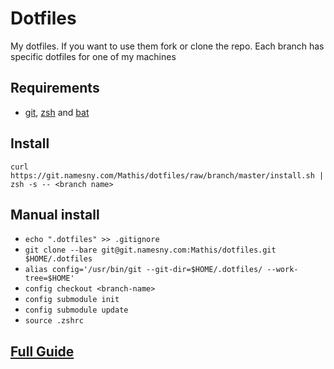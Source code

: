 # Dotfiles

My dotfiles. If you want to use them fork or clone the repo. Each branch has specific dotfiles for one of my machines

## Requirements

* [git](https://git-scm.com/), [zsh](http://www.zsh.org/) and [bat](https://github.com/sharkdp/bat)

## Install

`curl https://git.namesny.com/Mathis/dotfiles/raw/branch/master/install.sh | zsh -s -- <branch name>`

## Manual install

* `echo ".dotfiles" >> .gitignore`
* `git clone --bare git@git.namesny.com:Mathis/dotfiles.git $HOME/.dotfiles`
* `alias config='/usr/bin/git --git-dir=$HOME/.dotfiles/ --work-tree=$HOME'`
* `config checkout <branch-name>`
* `config submodule init`
* `config submodule update`
* `source .zshrc`

## [Full Guide](https://developer.atlassian.com/blog/2016/02/best-way-to-store-dotfiles-git-bare-repo/)
